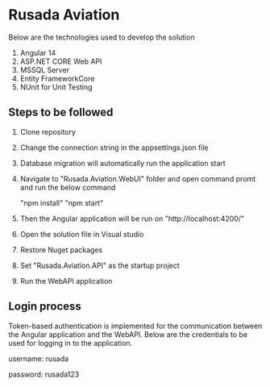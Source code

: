 
# Rusada Aviation

Below are the technologies used to develop the solution
1) Angular 14
2) ASP.NET CORE Web API
3) MSSQL Server
4) Entity FrameworkCore
5) NUnit for Unit Testing

## Steps to be followed
1) Clone repository
2) Change the connection string in the appsettings.json file
3) Database migration will automatically run the application start
4) Navigate to "Rusada.Aviation.WebUI" folder and open command promt and run the below command

    "npm install"
    "npm start"

5) Then the Angular application will be run on "http://localhost:4200/"
6) Open the solution file in Visual studio
7) Restore Nuget packages
8) Set "Rusada.Aviation.API" as the startup project
9) Run the WebAPI application

## Login process
Token-based authentication is implemented for the communication between the Angular application and the WebAPI. Below are the credentials to be used for logging in to the application.

username: rusada

password: rusada123
